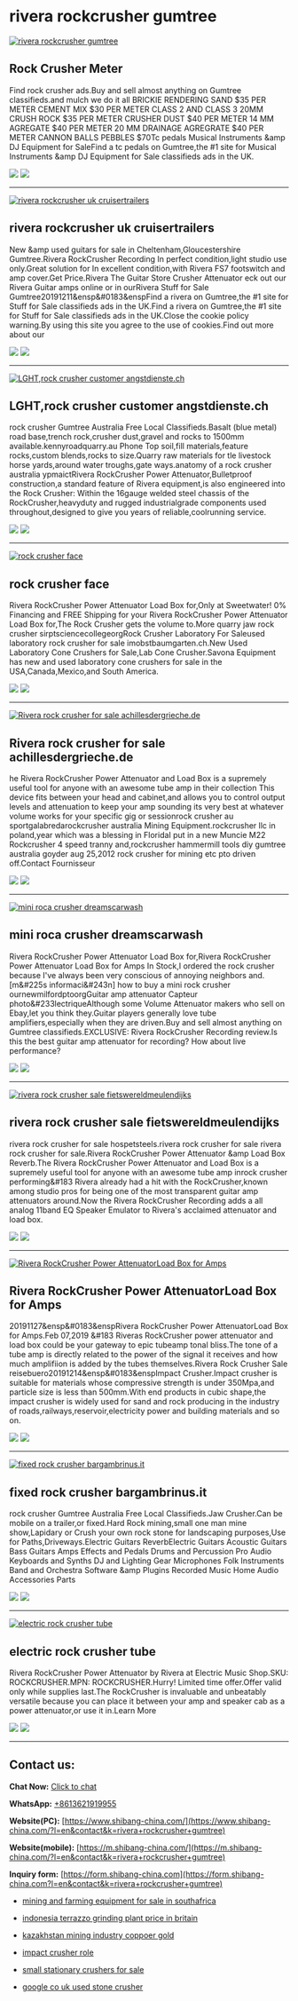 # rivera rockcrusher gumtree

<a href="https://swt.shibang-china.com/?l=en&img&k=rivera+rockcrusher+gumtree" target="_blank">![rivera rockcrusher gumtree](http://static.shibang-china.com/all-800x300/1289.jpg)</a>

## Rock Crusher Meter
Find rock crusher ads.Buy and sell almost anything on Gumtree classifieds.and mulch we do it all BRICKIE RENDERING SAND $35 PER METER CEMENT MIX $30 PER METER CLASS 2 AND CLASS 3 20MM CRUSH ROCK $35 PER METER CRUSHER DUST $40 PER METER 14 MM AGREGATE $40 PER METER 20 MM DRAINAGE AGREGRATE $40 PER METER CANNON BALLS PEBBLES $70Tc pedals Musical Instruments &amp DJ Equipment for SaleFind a tc pedals on Gumtree,the #1 site for Musical Instruments &amp DJ Equipment for Sale classifieds ads in the UK.


<a href="https://whatsapp.shibangsoft.com/WhatsApp.php" target="_blank" title="WhatsApp">![](http://static.shibang-china.com/icon/whatsapp.png)</a> <a href="https://swt.shibang-china.com/?l=en&icon&k=rivera+rockcrusher+gumtree" target="_blank">![](http://static.shibang-china.com/icon/chat-en.png)</a>

---

<a href="https://swt.shibang-china.com/?l=en&img&k=rivera+rockcrusher+gumtree" target="_blank">![rivera rockcrusher uk cruisertrailers](http://static.shibang-china.com/all-800x300/601.jpg)</a>

## rivera rockcrusher uk cruisertrailers
New &amp used guitars for sale in Cheltenham,Gloucestershire Gumtree.Rivera RockCrusher Recording In perfect condition,light studio use only.Great solution for In excellent condition,with Rivera FS7 footswitch and amp cover.Get Price.Rivera The Guitar Store Crusher Attenuator eck out our Rivera Guitar amps online or in ourRivera Stuff for Sale Gumtree20191211&ensp&#0183&enspFind a rivera on Gumtree,the #1 site for Stuff for Sale classifieds ads in the UK.Find a rivera on Gumtree,the #1 site for Stuff for Sale classifieds ads in the UK.Close the cookie policy warning.By using this site you agree to the use of cookies.Find out more about our


<a href="https://whatsapp.shibangsoft.com/WhatsApp.php" target="_blank" title="WhatsApp">![](http://static.shibang-china.com/icon/whatsapp.png)</a> <a href="https://swt.shibang-china.com/?l=en&icon&k=rivera+rockcrusher+gumtree" target="_blank">![](http://static.shibang-china.com/icon/chat-en.png)</a>

---

<a href="https://swt.shibang-china.com/?l=en&img&k=rivera+rockcrusher+gumtree" target="_blank">![LGHT,rock crusher customer angstdienste.ch](http://static.shibang-china.com/all-800x300/931.jpg)</a>

## LGHT,rock crusher customer angstdienste.ch
rock crusher Gumtree Australia Free Local Classifieds.Basalt (blue metal) road base,trench rock,crusher dust,gravel and rocks to 1500mm available.kennyroadquarry.au Phone Top soil,fill materials,feature rocks,custom blends,rocks to size.Quarry raw materials for tle livestock horse yards,around water troughs,gate ways.anatomy of a rock crusher australia ypmaictRivera RockCrusher Power Attenuator,Bulletproof construction,a standard feature of Rivera equipment,is also engineered into the Rock Crusher: Within the 16gauge welded steel chassis of the RockCrusher,heavyduty and rugged industrialgrade components used throughout,designed to give you years of reliable,coolrunning service.


<a href="https://whatsapp.shibangsoft.com/WhatsApp.php" target="_blank" title="WhatsApp">![](http://static.shibang-china.com/icon/whatsapp.png)</a> <a href="https://swt.shibang-china.com/?l=en&icon&k=rivera+rockcrusher+gumtree" target="_blank">![](http://static.shibang-china.com/icon/chat-en.png)</a>

---

<a href="https://swt.shibang-china.com/?l=en&img&k=rivera+rockcrusher+gumtree" target="_blank">![rock crusher face](http://static.shibang-china.com/all-800x300/1209.jpg)</a>

## rock crusher face
Rivera RockCrusher Power Attenuator Load Box for,Only at Sweetwater! 0% Financing and FREE Shipping for your Rivera RockCrusher Power Attenuator Load Box for,The Rock Crusher gets the volume to.More quarry jaw rock crusher sirptsciencecollegeorgRock Crusher Laboratory For Saleused laboratory rock crusher for sale imobstbaumgarten.ch.New Used Laboratory Cone Crushers for Sale,Lab Cone Crusher.Savona Equipment has new and used laboratory cone crushers for sale in the USA,Canada,Mexico,and South America.


<a href="https://whatsapp.shibangsoft.com/WhatsApp.php" target="_blank" title="WhatsApp">![](http://static.shibang-china.com/icon/whatsapp.png)</a> <a href="https://swt.shibang-china.com/?l=en&icon&k=rivera+rockcrusher+gumtree" target="_blank">![](http://static.shibang-china.com/icon/chat-en.png)</a>

---

<a href="https://swt.shibang-china.com/?l=en&img&k=rivera+rockcrusher+gumtree" target="_blank">![Rivera rock crusher for sale achillesdergrieche.de](http://static.shibang-china.com/all-800x300/1118.jpg)</a>

## Rivera rock crusher for sale achillesdergrieche.de
he Rivera RockCrusher Power Attenuator and Load Box is a supremely useful tool for anyone with an awesome tube amp in their collection This device fits between your head and cabinet,and allows you to control output levels and attenuation to keep your amp sounding its very best at whatever volume works for your specific gig or sessionrock crusher au sportgalabredarockcrusher australia Mining Equipment.rockcrusher llc in poland,year which was a blessing in FloridaI put in a new Muncie M22 Rockcrusher 4 speed tranny and,rockcrusher hammermill tools diy gumtree australia goyder aug 25,2012 rock crusher for mining etc pto driven off.Contact Fournisseur


<a href="https://whatsapp.shibangsoft.com/WhatsApp.php" target="_blank" title="WhatsApp">![](http://static.shibang-china.com/icon/whatsapp.png)</a> <a href="https://swt.shibang-china.com/?l=en&icon&k=rivera+rockcrusher+gumtree" target="_blank">![](http://static.shibang-china.com/icon/chat-en.png)</a>

---

<a href="https://swt.shibang-china.com/?l=en&img&k=rivera+rockcrusher+gumtree" target="_blank">![mini roca crusher dreamscarwash](http://static.shibang-china.com/all-800x300/411.jpg)</a>

## mini roca crusher dreamscarwash
Rivera RockCrusher Power Attenuator Load Box for,Rivera RockCrusher Power Attenuator Load Box for Amps In Stock,I ordered the rock crusher because I've always been very conscious of annoying neighbors and.[m&#225s informaci&#243n] how to buy a mini rock crusher ournewmilfordptoorgGuitar amp attenuator Capteur photo&#233lectriqueAlthough some Volume Attenuator makers who sell on Ebay,let you think they.Guitar players generally love tube amplifiers,especially when they are driven.Buy and sell almost anything on Gumtree classifieds.EXCLUSIVE: Rivera RockCrusher Recording review.Is this the best guitar amp attenuator for recording? How about live performance?


<a href="https://whatsapp.shibangsoft.com/WhatsApp.php" target="_blank" title="WhatsApp">![](http://static.shibang-china.com/icon/whatsapp.png)</a> <a href="https://swt.shibang-china.com/?l=en&icon&k=rivera+rockcrusher+gumtree" target="_blank">![](http://static.shibang-china.com/icon/chat-en.png)</a>

---

<a href="https://swt.shibang-china.com/?l=en&img&k=rivera+rockcrusher+gumtree" target="_blank">![rivera rock crusher sale fietswereldmeulendijks](http://static.shibang-china.com/all-800x300/1320.jpg)</a>

## rivera rock crusher sale fietswereldmeulendijks
rivera rock crusher for sale hospetsteels.rivera rock crusher for sale rivera rock crusher for sale.Rivera RockCrusher Power Attenuator &amp Load Box Reverb.The Rivera RockCrusher Power Attenuator and Load Box is a supremely useful tool for anyone with an awesome tube amp inrock crusher performing&#183 Rivera already had a hit with the RockCrusher,known among studio pros for being one of the most transparent guitar amp attenuators around.Now the Rivera RockCrusher Recording adds a all analog 11band EQ Speaker Emulator to Rivera's acclaimed attenuator and load box.


<a href="https://whatsapp.shibangsoft.com/WhatsApp.php" target="_blank" title="WhatsApp">![](http://static.shibang-china.com/icon/whatsapp.png)</a> <a href="https://swt.shibang-china.com/?l=en&icon&k=rivera+rockcrusher+gumtree" target="_blank">![](http://static.shibang-china.com/icon/chat-en.png)</a>

---

<a href="https://swt.shibang-china.com/?l=en&img&k=rivera+rockcrusher+gumtree" target="_blank">![Rivera RockCrusher Power AttenuatorLoad Box for Amps](http://static.shibang-china.com/all-800x300/1358.jpg)</a>

## Rivera RockCrusher Power AttenuatorLoad Box for Amps
20191127&ensp&#0183&enspRivera RockCrusher Power AttenuatorLoad Box for Amps.Feb 07,2019 &#183 Riveras RockCrusher power attenuator and load box could be your gateway to epic tubeamp tonal bliss.The tone of a tube amp is directly related to the power of the signal it receives and how much amplifiion is added by the tubes themselves.Rivera Rock Crusher Sale reisebuero20191214&ensp&#0183&enspImpact Crusher.Impact crusher is suitable for materials whose compressive strength is under 350Mpa,and particle size is less than 500mm.With end products in cubic shape,the impact crusher is widely used for sand and rock producing in the industry of roads,railways,reservoir,electricity power and building materials and so on.


<a href="https://whatsapp.shibangsoft.com/WhatsApp.php" target="_blank" title="WhatsApp">![](http://static.shibang-china.com/icon/whatsapp.png)</a> <a href="https://swt.shibang-china.com/?l=en&icon&k=rivera+rockcrusher+gumtree" target="_blank">![](http://static.shibang-china.com/icon/chat-en.png)</a>

---

<a href="https://swt.shibang-china.com/?l=en&img&k=rivera+rockcrusher+gumtree" target="_blank">![fixed rock crusher bargambrinus.it](http://static.shibang-china.com/all-800x300/1378.jpg)</a>

## fixed rock crusher bargambrinus.it
rock crusher Gumtree Australia Free Local Classifieds.Jaw Crusher.Can be mobile on a trailer,or fixed.Hard Rock mining,small one man mine show,Lapidary or Crush your own rock stone for landscaping purposes,Use for Paths,Driveways.Electric Guitars ReverbElectric Guitars Acoustic Guitars Bass Guitars Amps Effects and Pedals Drums and Percussion Pro Audio Keyboards and Synths DJ and Lighting Gear Microphones Folk Instruments Band and Orchestra Software &amp Plugins Recorded Music Home Audio Accessories Parts


<a href="https://whatsapp.shibangsoft.com/WhatsApp.php" target="_blank" title="WhatsApp">![](http://static.shibang-china.com/icon/whatsapp.png)</a> <a href="https://swt.shibang-china.com/?l=en&icon&k=rivera+rockcrusher+gumtree" target="_blank">![](http://static.shibang-china.com/icon/chat-en.png)</a>

---

<a href="https://swt.shibang-china.com/?l=en&img&k=rivera+rockcrusher+gumtree" target="_blank">![electric rock crusher tube](http://static.shibang-china.com/all-800x300/1159.jpg)</a>

## electric rock crusher tube
Rivera RockCrusher Power Attenuator by Rivera at Electric Music Shop.SKU: ROCKCRUSHER.MPN: ROCKCRUSHER.Hurry! Limited time offer.Offer valid only while supplies last.The RockCrusher is invaluable and unbeatably versatile because you can place it between your amp and speaker cab as a power attenuator,or use it in.Learn More

<a href="https://whatsapp.shibangsoft.com/WhatsApp.php" target="_blank" title="WhatsApp">![](http://static.shibang-china.com/icon/whatsapp.png)</a> <a href="https://swt.shibang-china.com/?l=en&icon&k=rivera+rockcrusher+gumtree" target="_blank">![](http://static.shibang-china.com/icon/chat-en.png)</a>

---
## Contact us:

**Chat Now:** [Click to chat](https://swt.shibang-china.com?l=en&contact&k=rivera+rockcrusher+gumtree)

**WhatsApp:**  [+8613621919955](https://whatsapp.shibangsoft.com/WhatsApp.php)

**Website(PC):** [https://www.shibang-china.com/](https://www.shibang-china.com/?l=en&contact&k=rivera+rockcrusher+gumtree)

**Website(mobile):** [https://m.shibang-china.com/](https://m.shibang-china.com/?l=en&contact&k=rivera+rockcrusher+gumtree)

**Inquiry form:** [https://form.shibang-china.com](https://form.shibang-china.com?l=en&contact&k=rivera+rockcrusher+gumtree)

* [mining and farming equipment for sale in southafrica](../112/mining%20and%20farming%20equipment%20for%20sale%20in%20southafrica.md)

* [indonesia terrazzo grinding plant price in britain](../121/indonesia%20terrazzo%20grinding%20plant%20price%20in%20britain.md)

* [kazakhstan mining industry coppoer gold](../123/kazakhstan%20mining%20industry%20coppoer%20gold.md)

* [impact crusher role](../120/impact%20crusher%20role.md)

* [small stationary crushers for sale](../122/small%20stationary%20crushers%20for%20sale.md)

* [google co uk used stone crusher](../111/google%20co%20uk%20used%20stone%20crusher.md)